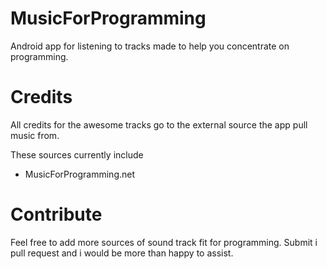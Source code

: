 # MusicForProgramming
Android app for listening to tracks made to help you concentrate on programming.

# Credits
All credits for the awesome tracks go to the external source the app pull music from.

These sources currently include
* MusicForProgramming.net

# Contribute
Feel free to add more sources of sound track fit for programming.
Submit i pull request and i would be more than happy to assist.



